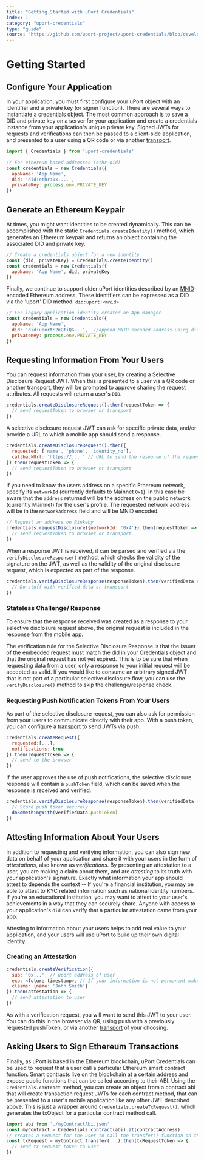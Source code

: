 ```yaml
---
title: "Getting Started with uPort Credentials"
index: 1
category: "uport-credentials"
type: "guide"
source: "https://github.com/uport-project/uport-credentials/blob/develop/docs/guides/index.md"
---
```


# Getting Started

## Configure Your Application
 
In your application, you must first configure your uPort object with an identifier and a private key (or signer function). There are several ways to instantiate a credentials object. The most common approach is to save a DID and private key on a server for your application and create a credentials instance from your application's unique private key. Signed JWTs for requests and verifications can then be passed to a client-side application, and presented to a user using a QR code or via another [transport](http://github.com/uport-project/uport-transports).
 
```javascript
import { Credentials } from 'uport-credentials'
 
// For ethereum based addresses (ethr-did)
const credentials = new Credentials({
  appName: 'App Name',
  did: 'did:ethr:0x....',
  privateKey: process.env.PRIVATE_KEY
})
```
## Generate an Ethereum Keypair 
 
At times, you might want identities to be created dynamically. This can be accomplished with the static `Credentials.createIdentity()` method, which generates an Ethereum keypair and returns an object containing the associated DID and private key.
```javascript
// Create a credentials object for a new identity
const {did, privateKey} = Credentials.createIdentity()
const credentials = new Credentials({
  appName: 'App Name', did, privateKey
})
```
 
Finally, we continue to support older uPort identities described by an [MNID](http://github.com/uport-project/mnid)-encoded Ethereum address. These identifiers can be expressed as a DID via the 'uport' DID method: `did:uport:<mnid>`
```javascript
// For legacy application identity created on App Manager
const credentials = new Credentials({
  appName: 'App Name',
  did: 'did:uport:2nQtiQG...',  //append MNID encoded address using did:uport method 
  privateKey: process.env.PRIVATE_KEY
})
```

## Requesting Information From Your Users
 
You can request information from your user, by creating a Selective Disclosure Request JWT. When this is presented to a user via a QR code or another [transport](https://github.com/uport-project/uport-transports), they will be prompted to approve sharing the request attributes. All requests will return a user's `DID`.
 
```javascript
credentials.createDisclosureRequest().then(requestToken => {
  // send requestToken to browser or transport
})
```
 
A selective disclosure request JWT can ask for specific private data, and/or provide a URL to which a mobile app should send a response.
 
```javascript
credentials.createDisclosureRequest().then({
  requested: ['name', 'phone', 'identity_no'],
  callbackUrl: 'https://....' // URL to send the response of the request to
}).then(requestToken => {
  // send requestToken to browser or transport
})
```
 
If you need to know the users address on a specific Ethereum network, specify its `networkId` (currently defaults to Mainnet `0x1`). In this case be aware that the `address` returned will be the address on the public network (currently Mainnet) for the user's profile. The requested network address will be in the `networkAddress` field and will be MNID encoded.
 
```javascript
// Request an address on Rinkeby
credentials.requestDisclosure({networkId: '0x4'}).then(requestToken => {
  // send requestToken to browser or transport
})
```
 
When a response JWT is received, it can be parsed and verified via the `verifyDisclosureResponse()` method, which checks the validity of the signature on the JWT, as well as the validity of the original disclosure request, which is expected as part of the response. 
 
```javascript
credentials.verifyDisclosureResponse(responseToken).then(verifiedData => {
  // Do stuff with verified data or transport
})
```
 
### Stateless Challenge/ Response
 
To ensure that the response received was created as a response to your selective disclosure request above, the original request is included in the response from the mobile app.
 
The verification rule for the Selective Disclosure Response is that the issuer of the embedded request must match the did in your Credentials object and that the original request has not yet expired.  This is to be sure that when requesting data from a user, only a response to your initial request will be accepted as valid.  If you would like to consume an arbitrary signed JWT that is not part of a particular selective disclosure flow, you can use the `verifyDisclosure()` method to skip the challenge/response check.

### Requesting Push Notification Tokens From Your Users
 
As part of the selective disclosure request, you can also ask for permission from your users to communicate directly with their app.  With a push token, you can configure a [transport](https://github.com/uport-project/uport-transports) to send JWTs via push.
 
```javascript
credentials.createRequest({
  requested:[...],
  notifications: true
}).then(requestToken => {
  // send to the browser
})
```
If the user approves the use of push notifications, the selective disclosure response will contain a `pushToken` field, which can be saved when the response is received and verified.
 
```javascript
credentials.verifyDisclosureResponse(responseToken).then(verifiedData => {
  // Store push token securely
  doSomethingWith(verifiedData.pushToken)
})
```
 
## Attesting Information About Your Users
In addition to requesting and verifying information, you can also sign new data on behalf of your application and share it with your users in the form of _attestations_, also known as _verifications_.  By presenting an attestation to a user, you are making a claim about them, and are _attesting_ to its truth with your application's signature.  Exactly what information your app should attest to depends the context -- If you're a financial institution, you may be able to attest to KYC related information such as national identity numbers. If you're an educational institution, you may want to attest to your user's achievements in a way that they can securely share.  Anyone with access to your application's `did` can verify that a particular attestation came from your app.
 
Attesting to information about your users helps to add real value to your application, and your users will use uPort to build up their own digital identity.
 
### Creating an Attestation
 
```javascript
credentials.createVerification({
  sub: '0x...', // uport address of user
  exp: <future timestamp>, // If your information is not permanent make sure to add an expires timestamp
  claims: {name: 'John Smith'}
}).then(attestation => {
  // send attestation to user
})
```
As with a verification request, you will want to send this JWT to your user. You can do this in the browser via QR, using push with a previously requested pushToken, or via another [transport](https://github.com/uport-project/uport-transports) of your choosing.
 
## Asking Users to Sign Ethereum Transactions
 
Finally, as uPort is based in the Ethereum blockchain, uPort Credentials can be used to request that a user call a particular Ethereum smart contract function.  Smart contracts live on the blockchain at a certain address and expose public functions that can be called according to their ABI.  Using the `Credentials.contract` method, you can create an object from a contract abi that will create transaction request JWTs for each contract method, that can be presented to a user's mobile application like any other JWT described above.  This is just a wrapper around `Credentials.createTxRequest()`, which generates the txObject for a particular contract method call.
 
```javascript
import abi from './myContractAbi.json'
const myContract = Credentials.contract(abi).at(contractAddress)
// creates a request for the user to call the transfer() function on the smart contract
const txRequest = myContract.transfer(...).then(txRequestToken => {
  // send tx request token to user
})
```
